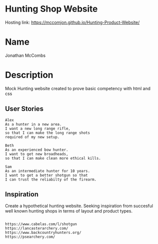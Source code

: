 # Hunting Shop Website

Hosting link: https://mccomjon.github.io/Hunting-Product-Website/

# Name

Jonathan McCombs

# Description

Mock Hunting website created to prove basic competency with html and css

## User Stories

```
Alex
As a hunter in a new area.  
I want a new long range rifle, 
so that I can make the long range shots 
required of my new setup.

Beth
As an experienced bow hunter.
I want to get new broadheads,
so that I can make clean more ethical kills.

Sam
As an intermediate hunter for 10 years. 
I want to get a better shotgun so that 
I can trust the reliabilty of the firearm.

```

## Inspiration
 
Create a hypothetical hunting website.  Seeking inspiration from succesful well known hunting shops in terms of layout and product types.

```

https://www.cabelas.com/l/shotgun
https://lancasterarchery.com/
https://www.backcountryhunters.org/
https://psearchery.com/

```

